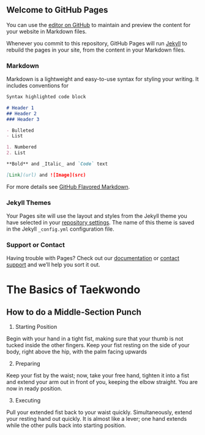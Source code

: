 ## Welcome to GitHub Pages

You can use the [editor on GitHub](https://github.com/SharanyaUpadhyay/AP-CSP-actual-website/edit/main/README.md) to maintain and preview the content for your website in Markdown files.

Whenever you commit to this repository, GitHub Pages will run [Jekyll](https://jekyllrb.com/) to rebuild the pages in your site, from the content in your Markdown files.

### Markdown

Markdown is a lightweight and easy-to-use syntax for styling your writing. It includes conventions for

```markdown
Syntax highlighted code block

# Header 1
## Header 2
### Header 3

- Bulleted
- List

1. Numbered
2. List

**Bold** and _Italic_ and `Code` text

[Link](url) and ![Image](src)
```

For more details see [GitHub Flavored Markdown](https://guides.github.com/features/mastering-markdown/).

### Jekyll Themes

Your Pages site will use the layout and styles from the Jekyll theme you have selected in your [repository settings](https://github.com/SharanyaUpadhyay/AP-CSP-actual-website/settings/pages). The name of this theme is saved in the Jekyll `_config.yml` configuration file.

### Support or Contact

Having trouble with Pages? Check out our [documentation](https://docs.github.com/categories/github-pages-basics/) or [contact support](https://support.github.com/contact) and we’ll help you sort it out.




# The Basics of Taekwondo
## How to do a Middle-Section Punch
1. Starting Position

Begin with your hand in a tight fist, making sure that your thumb is not tucked inside the other fingers. Keep your fist resting on the side of your body, right above the hip, with the palm facing upwards

2. Preparing 

Keep your fist by the waist; now, take your free hand, tighten it into a fist and extend your arm out in front of you, keeping the elbow straight. You are now in ready position.

3. Executing

Pull your extended fist back to your waist quickly. Simultaneously, extend your resting hand out quickly. It is almost like a lever; one hand extends while the other pulls back into starting position. 
